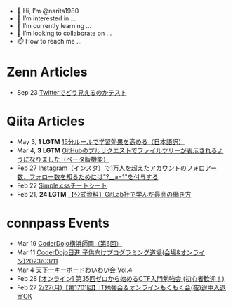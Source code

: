 - 👋 Hi, I’m @narita1980
- 👀 I’m interested in ...
- 🌱 I’m currently learning ...
- 💞️ I’m looking to collaborate on ...
- 📫 How to reach me ...

# Zenn Articles

<!-- profile updater begin: zenn -->
- Sep 23 [Twitterでどう見えるのかテスト](https://zenn.dev/narita1980/articles/cbb21f8d7f785752d6ac)
<!-- profile updater end: zenn -->

# Qiita Articles

<!-- profile updater begin: qiita -->
- May 3, **1 LGTM** [15分ルールで学習効果を高める（日本語訳）](https://qiita.com/narita1980/items/d0ad5246344fc6e4380f)
- Mar 4, **3 LGTM** [GitHubのプルリクエストでファイルツリーが表示されるようになりました（ベータ版機能）](https://qiita.com/narita1980/items/bee2c5232342a51e0415)
- Feb 27 [Instagram（インスタ）で1万人を超えたアカウントのフォロアー数、フォロー数を知るためには"?__a=1"を付与する](https://qiita.com/narita1980/items/630b7014fa893461b991)
- Feb 22 [Simple.cssチートシート](https://qiita.com/narita1980/items/fd2ccf0e91944aab9fd5)
- Feb 21, **24 LGTM** [【公式資料】GitLab社で学んだ最高の働き方](https://qiita.com/narita1980/items/d7d142c2bb6312cb9ad6)
<!-- profile updater end: qiita -->

# connpass Events

<!-- profile updater begin: connpass -->
- Mar 19 [CoderDojo横浜師岡（第6回）](https://coderdojo-morooka.connpass.com/event/275881/)
- Mar 11 [CoderDojo日進 子供向けプログラミング道場(会場&オンライン)2023/03/11](https://coderdojo-nisshin.connpass.com/event/275884/)
- Mar 4 [天下一キーボードわいわい会 Vol.4](https://tenkey.connpass.com/event/273910/)
- Feb 28 [[オンライン] 第35回ゼロから始めるCTF入門勉強会 (初心者歓迎！)](https://zeroctf.connpass.com/event/274516/)
- Feb 27 [2/27(月)【第1701回】IT勉強会＆オンラインもくもく会(夜)途中入退室OK](https://no-genre-mokumoku.connpass.com/event/275879/)
<!-- profile updater end: connpass -->

<!---
narita1980/narita1980 is a ✨ special ✨ repository because its `README.md` (this file) appears on your GitHub profile.
You can click the Preview link to take a look at your changes.
--->
